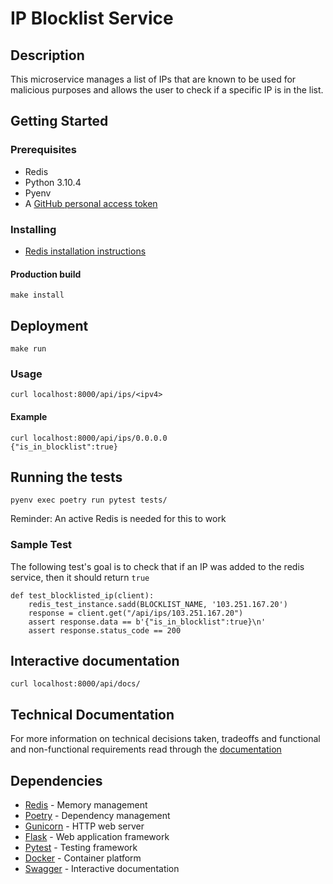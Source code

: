 # IP Blocklist Service

## Description

This microservice manages a list of IPs that are known to be used for malicious purposes and allows
the user to check if a specific IP is in the list.

## Getting Started

### Prerequisites

- Redis
- Python 3.10.4
- Pyenv
- A [GitHub personal access token](https://docs.github.com/en/authentication/keeping-your-account-and-data-secure/managing-your-personal-access-tokens)

### Installing

- [Redis installation instructions](https://redis.io/docs/install/install-redis/)

#### Production build

    make install

## Deployment

    make run

### Usage

    curl localhost:8000/api/ips/<ipv4>

#### Example

    curl localhost:8000/api/ips/0.0.0.0    
    {"is_in_blocklist":true}


## Running the tests

    pyenv exec poetry run pytest tests/

Reminder: An active Redis is needed for this to work

### Sample Test

The following test's goal is to check that if an IP was added
to the redis service, then it should return `true`

    def test_blocklisted_ip(client):
        redis_test_instance.sadd(BLOCKLIST_NAME, '103.251.167.20')
        response = client.get("/api/ips/103.251.167.20")
        assert response.data == b'{"is_in_blocklist":true}\n'
        assert response.status_code == 200

## Interactive documentation

    curl localhost:8000/api/docs/

## Technical Documentation

For more information on technical decisions taken, tradeoffs and functional and non-functional requirements read through the [documentation](info.md)

## Dependencies

  - [Redis](https://redis.io/) - Memory management
  - [Poetry](https://python-poetry.org/) - Dependency management
  - [Gunicorn](https://gunicorn.org/) - HTTP web server
  - [Flask](https://flask.palletsprojects.com/) - Web application framework
  - [Pytest](https://pytest.org/) - Testing framework
  - [Docker](https://www.docker.com/) - Container platform
  - [Swagger](https://swagger.io/) - Interactive documentation
